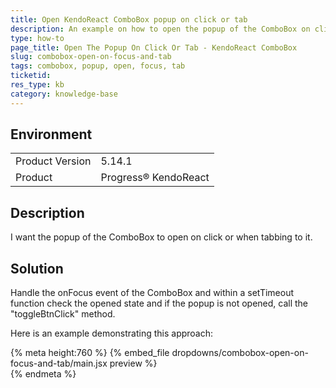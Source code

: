 ```yaml
---
title: Open KendoReact ComboBox popup on click or tab
description: An example on how to open the popup of the ComboBox on click and tab
type: how-to
page_title: Open The Popup On Click Or Tab - KendoReact ComboBox
slug: combobox-open-on-focus-and-tab
tags: combobox, popup, open, focus, tab
ticketid: 
res_type: kb
category: knowledge-base
---
```


## Environment
<table>
    <tbody>
	    <tr> 
	    	<td>Product Version</td>
	    	<td>5.14.1</td>
	    </tr>
	    <tr>
	    	<td>Product</td>
	    	<td>Progress® KendoReact</td>
	    </tr>
    </tbody>
</table>


## Description
I want the popup of the ComboBox to open on click or when tabbing to it.


## Solution
Handle the onFocus event of the ComboBox and within a setTimeout function check the opened state and if the popup is not opened, call the "toggleBtnClick" method.

Here is an example demonstrating this approach:
 
{% meta height:760 %}
{% embed_file dropdowns/combobox-open-on-focus-and-tab/main.jsx preview %}   
{% endmeta %}
